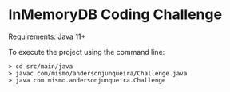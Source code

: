# InMemoryDB Coding Challenge

Requirements: 
Java 11+

To execute the project using the command line:

```
> cd src/main/java
> javac com/mismo/andersonjunqueira/Challenge.java
> java com.mismo.andersonjunqueira.Challenge
```


